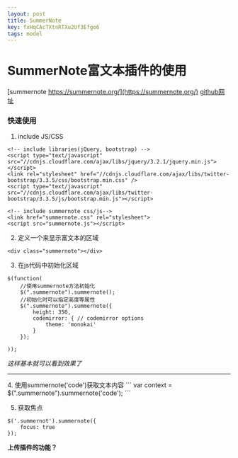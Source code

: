 ```yaml
---
layout: post
title: SummerNote
key: fxHqCAcTXtnRTXu2Uf3Efgo6
tags: model
---
```


# SummerNote富文本插件的使用
[summernote https://summernote.org/](https://summernote.org/)
[github网址](https://github.com/summernote/summernote)
### 快速使用

1. include JS/CSS
```
<!-- include libraries(jQuery, bootstrap) -->
<script type="text/javascript" src="//cdnjs.cloudflare.com/ajax/libs/jquery/3.2.1/jquery.min.js"></script> 
<link rel="stylesheet" href="//cdnjs.cloudflare.com/ajax/libs/twitter-bootstrap/3.3.5/css/bootstrap.min.css" />
<script type="text/javascript" src="//cdnjs.cloudflare.com/ajax/libs/twitter-bootstrap/3.3.5/js/bootstrap.min.js"></script>

<!-- include summernote css/js-->
<link href="summernote.css" rel="stylesheet">
<script src="summernote.js"></script>
```

2. 定义一个来显示富文本的区域
```
<div class="summernote"></div>
```

3. 在js代码中初始化区域
```
$(function(
	//使用summernote方法初始化
	$(".summernote").summernote();
	//初始化时可以指定高度等属性
	$(".summernote").summernote({
		height: 350, 
		codemirror: { // codemirror options
			theme: 'monokai'
		}
	});
	
));
```

*这样基本就可以看到效果了*
<hr>
4. 使用summernote('code')获取文本内容
```
var context = $(".summernote").summernote('code');
```

5. 获取焦点
```
$('.summernot').summernote({
	focus: true
});
```

**上传插件的功能？**






